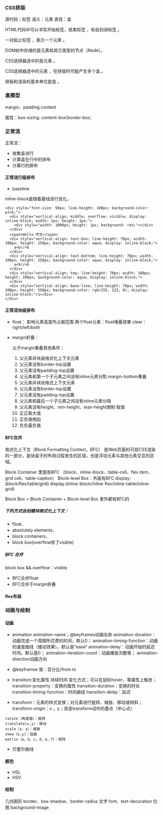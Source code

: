 
### CSS排版

源代码：标签
语义：元素
表现：盒

HTML代码中可以书写开始标签，结束标签 ，和自封闭标签 。

一对起止标签 ，表示一个元素 。

DOM树中存储的是元素和其它类型的节点（Node）。

CSS选择器选中的是元素 。

CSS选择器选中的元素 ，在排版时可能产生多个盒 。

排版和渲染的基本单位是盒 。

### 盒模型


margin、padding content

属性：box-sizing: content-box\border-box;



### 正常流

正常流：

* 收集盒进行
* 计算盒在行中的排布
* 计算行的排布


#### 正常流行级排布

* baseline

inline-block是随着基线进行变化。

```
<div style="font-size: 50px; line-height: 100px; background-color: pink;">
  <div style="vertical-align: middle; overflow: visible; display: inline-block; width: 1px; height: 1px;">
    <div style="width: 1000px; height: 1px; background: red;"></div>
  </div>
  <span>Hello 中文</span>
  <div style="vertical-align: text-box; line-height: 70px; width: 100px; height: 150px; background-color: aqua; display: inline-block;">
    a<br/>b
  </div>
  <div style="vertical-align: text-bottom; line-height: 70px; width: 100px; height: 150px; background-color: aqua; display: inline-block;">
    a<br/>b
  </div>
  <div style="vertical-align: top; line-height: 70px; width: 100px; height: 100px; background-color: aqua; display: inline-block;">
  </div>
  <div style="vertical-align: base-line; line-height: 70px; width: 100px; height: 550px; background-color: rgb(255, 123, 0); display: inline-block;">1</div>
</div>  
```

#### 正常流块级排布

* float： 影响元素高度所占据范围
    两个float元素：float堆叠效果
    clear：right/left/both

* margin折叠：

    父子margin重叠其他条件：
    1. 父元素非块装格式化上下文元素
    2. 父元素没有border-top设置
    3. 父元素没有padding-top设置
    4. 父元素和第一个子元素之间没有inline元素分割
    margin-bottom重叠
    1. 父元素非块状格式上下文元素
    2. 父元素没有border-top设置
    3. 父元素没有padding-top设置
    4. 父元素和最后一个子元素之间没有inline元素分隔
    5. 父元素没有height、min-height、max-height限制
    取值
    1. 正正取大值
    2. 正负值相加
    3. 负负最负值

#### BFC合并
格式化上下文（Block Formatting Context，BFC） 是Web页面的可视CSS渲染的一部分，是块盒子的布局过程发生的区域，也是浮动元素与其他元素交互的区域。

Block Container 里面有BFC
（block、inline-block、table-cell、flex item、grid cell、table-caption）
Block-level Box：外面有BFC
display:(block/flex/table/grid)
display:(inline-block/inline-flex/inline-table/inline-grid)

Block Box = Block Container + Block-level Box 里外都有BFC的

##### 下列方式会创建块格式化上下文：
- float、
- absolutely elements、
- block containers、
- block box(overflow除了visible)

##### BFC 合并

block box && overflow：visible 
* BFC合并float
* BFC合并于margin折叠


#### flex布局

### 动画与绘制

#### 动画

* animation
   animation-name；@keyframes动画名称
   animation-duration：动画完成一个周期所花费的时间，默认0；
   animation-timing-function：动画的速度曲线（缓动效果）。默认是”ease“
   animation-delay：动画开始的延迟时间。默认是0；
   animation-iteration-count：动画播放次数等；
   animation-direction动画方向

* @keyframse
    值：百分比/from to

* transition:变化属性 持续时间 变化方式；可以在鼠标hover，等属性上触发；
   transition-property：变换的属性
   transition-duration：变换的时长
   transition-timing-function：时间曲线
   transition-delay：延迟

* transform：元素的样式变换；对元素进行旋转、缩放、移动或倾斜；
    transform-origin：x ，y；改变transform动作的基点（中心点）

```
ratate（角度值）：旋转
translate(x,y)：移动
scale（x，y）：缩放
skew（x,y)：扭曲
matrix（a，b，c，d，e，f）：矩阵
```

* 贝塞尔曲线

#### 颜色

* HSL
* HSV

#### 绘制

几何图形
border、box-shadow、border-radius
文字
font、text-decoration
位图
background-image








